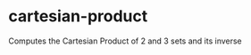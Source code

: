 cartesian-product
=================

Computes the Cartesian Product of 2 and 3 sets and its inverse
